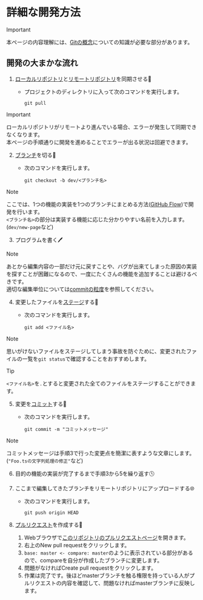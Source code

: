 # 詳細な開発方法

> [!IMPORTANT]
> 本ページの内容理解には、[Gitの概念](about_git.md)についての知識が必要な部分があります。

## 開発の大まかな流れ

1. [ローカルリポジトリ](about_git.md#リポジトリ)と[リモートリポジトリ](about_git.md#リポジトリ)を同期させる:arrows_counterclockwise:
    - プロジェクトのディレクトリに入って次のコマンドを実行します。

        ```
        git pull
        ```

> [!IMPORTANT]
> ローカルリポジトリがリモートより進んでいる場合、エラーが発生して同期できなくなります。  
> 本ページの手順通りに開発を進めることでエラーが出る状況は回避できます。

2. [ブランチ](about_git.md#ブランチ)を切る:cactus:
    - 次のコマンドを実行します。

        ```
        git checkout -b dev/<ブランチ名>
        ```

> [!NOTE]
> ここでは、1つの機能の実装を1つのブランチにまとめる方法([GitHub Flow](https://docs.github.com/ja/get-started/quickstart/github-flow))で開発を行います。  
> `<ブランチ名>`の部分は実装する機能に応じた分かりやすい名前を入力します。
> (`dev/new-page`など)

3. プログラムを書く:pen:

> [!NOTE]
> あとから編集内容の一部だけ元に戻すことや、バグが出来てしまった原因の実装を探すことが困難になるので、一度にたくさんの機能を追加することは避けるべきです。  
> 適切な編集単位については[commitの粒度](https://qiita.com/chihiro/items/04482caebc702e75e84d)を参照してください。

4. 変更したファイルを[ステージ](about_git.md#ステージ)する:raised_hands:
    - 次のコマンドを実行します。

        ```
        git add <ファイル名>
        ```

> [!NOTE]
> 思いがけないファイルをステージしてしまう事故を防ぐために、変更されたファイルの一覧を`git status`で確認することをおすすめします。

> [!TIP]
> `<ファイル名>`を`.`とすると変更された全てのファイルをステージすることができます。

5. 変更を[コミット](about_git.md#コミット)する:muscle:
    - 次のコマンドを実行します。

        ```
        git commit -m "コミットメッセージ"
        ```

> [!NOTE]
> コミットメッセージは手順3で行った変更点を簡潔に表すような文章にします。
> (`"Foo.tsの文字列処理の修正"`など)

6. 目的の機能の実装が完了するまで手順3から5を繰り返す:clock4:
7. ここまで編集してきたブランチをリモートリポジトリにアップロードする:globe_with_meridians:
    - 次のコマンドを実行します。

        ```
        git push origin HEAD
        ```

8. [プルリクエスト](about_git.md#プルリクエスト)を作成する:wave:
    1. Webブラウザで[このリポジトリのプルリクエストページ](https://github.com/SU-ProgC-Marionnette/GakujoViewer/pulls)を開きます。
    2. 右上のNew pull requestをクリックします。
    3. `base: master <- compare: master`のように表示されている部分があるので、compareを自分が作成したブランチに変更します。
    4. 問題がなければCreate pull requestをクリックします。
    5. 作業は完了です。後ほどmasterブランチを触る権限を持っている人がプルリクエストの内容を確認して、問題なければmasterブランチに反映します。
